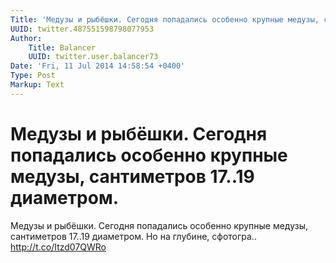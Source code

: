 ```yaml
---
Title: 'Медузы и рыбёшки. Сегодня попадались особенно крупные медузы, сантиметров 17..19 диаметром.'
UUID: twitter.487551598798077953
Author:
    Title: Balancer
    UUID: twitter.user.balancer73
Date: 'Fri, 11 Jul 2014 14:58:54 +0400'
Type: Post
Markup: Text
---
```


# Медузы и рыбёшки. Сегодня попадались особенно крупные медузы, сантиметров 17..19 диаметром.

Медузы и рыбёшки. Сегодня попадались особенно крупные
медузы, сантиметров 17..19 диаметром. Но на глубине,
сфотогра.. http://t.co/Itzd07QWRo